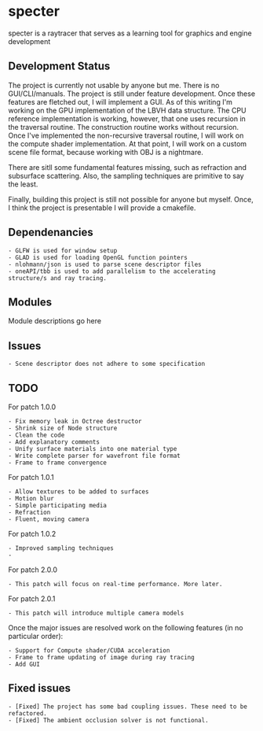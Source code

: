 # specter

specter is a raytracer that serves as a learning tool for graphics and engine development

## Development Status

The project is currently not usable by anyone but me. There is no GUI/CLI/manuals. The project
is still under feature development. Once these features are fletched out, I will implement a 
GUI. 
As of this writing I'm working on the GPU implementation of the LBVH data structure. The 
CPU reference implementation is working, however, that one uses recursion in the traversal
routine. The construction routine works without recursion. Once I've implemented the non-recursive traversal routine, I will work on the compute shader implementation. 
At that point, I will work on a custom scene file format, because working with OBJ is 
a nightmare. 

There are sitll some fundamental features missing, such as refraction and subsurface scattering.
Also, the sampling techniques are primitive to say the least. 

Finally, building this project is still not possible for anyone but myself. Once, I think the 
project is presentable I will provide a cmakefile.

## Dependenancies

    - GLFW is used for window setup
    - GLAD is used for loading OpenGL function pointers
    - nlohmann/json is used to parse scene descriptor files
    - oneAPI/tbb is used to add parallelism to the accelerating structure/s and ray tracing.

## Modules

Module descriptions go here

## Issues

    - Scene descriptor does not adhere to some specification

## TODO

For patch 1.0.0

    - Fix memory leak in Octree destructor
    - Shrink size of Node structure
    - Clean the code
    - Add explanatory comments
    - Unify surface materials into one material type
    - Write complete parser for wavefront file format
    - Frame to frame convergence

For patch 1.0.1

    - Allow textures to be added to surfaces
    - Motion blur
    - Simple participating media
    - Refraction
    - Fluent, moving camera

For patch 1.0.2

    - Improved sampling techniques
    - 

For patch 2.0.0

    - This patch will focus on real-time performance. More later.

For patch 2.0.1 

    - This patch will introduce multiple camera models


Once the major issues are resolved work on the following features (in no particular order):

    - Support for Compute shader/CUDA acceleration
    - Frame to frame updating of image during ray tracing
    - Add GUI

## Fixed issues

    - [Fixed] The project has some bad coupling issues. These need to be refactored.
    - [Fixed] The ambient occlusion solver is not functional.

